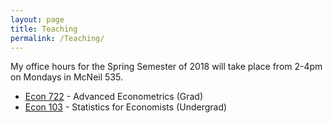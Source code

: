 ```yaml
---
layout: page
title: Teaching
permalink: /Teaching/
---
```

My office hours for the Spring Semester of 2018 will take place from 2-4pm on Mondays in McNeil 535.


- [Econ 722](http://ditraglia.com/econ722) - Advanced Econometrics (Grad)
- [Econ 103](http://ditraglia.com/Econ103Public) - Statistics for Economists (Undergrad)

